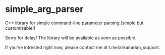 # simple_arg_parser
C++ library for simple command-line parameter parsing (simple but customizable!)

Sorry for delay! The library will be available as soon as possible.

If you've intrested right now, please contact me at t.me/arkanarian_support.
